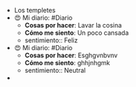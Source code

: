 - Los templetes
- 😍 Mi diario: #Diario
	- **Cosas por hacer**: Lavar la cosina
	- **Cómo me siento**: Un poco cansada
	- sentimiento:: Feliz
- 😍 Mi diario: #Diario
	- **Cosas por hacer**: Esghgvnbvnv
	- **Cómo me siento**: ghhjnhgmk
	- sentimiento:: Neutral
-